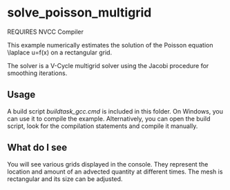 # solve_poisson_multigrid #

REQUIRES NVCC Compiler

This example numerically estimates the solution of the Poisson equation \laplace u=f(x) on a
rectangular grid.

The solver is a V-Cycle multigrid solver using the Jacobi procedure for smoothing iterations.

## Usage
A build script *buildtask_gcc.cmd* is included in this folder. On Windows, you can use it to compile 
the example. Alternatively, you can open the build script, look for the compilation statements and compile it manually.

## What do I see

You will see various grids displayed in the console. They represent
the location and amount of an advected quantity at different times. The mesh is rectangular and its size can be adjusted.